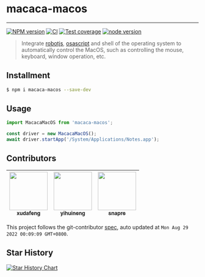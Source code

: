 # macaca-macos

---

[![NPM version][npm-image]][npm-url]
[![CI][ci-image]][ci-url]
[![Test coverage][codecov-image]][codecov-url]
[![node version][node-image]][node-url]

[npm-image]: https://img.shields.io/npm/v/macaca-macos.svg?logo=npm
[npm-url]: https://npmjs.org/package/macaca-macos
[ci-image]: https://github.com/macacajs/macaca-macos/actions/workflows/ci.yml/badge.svg
[ci-url]: https://github.com/macacajs/macaca-macos/actions/workflows/ci.yml
[codecov-image]: https://img.shields.io/codecov/c/github/macacajs/macaca-macos.svg?logo=codecov
[codecov-url]: https://codecov.io/gh/macacajs/macaca-macos
[node-image]: https://img.shields.io/badge/node.js-%3E=_16-green.svg?logo=node.js
[node-url]: http://nodejs.org/download/

> Integrate [robotjs](https://github.com/octalmage/robotjs), [osascript](https://developer.apple.com/documentation/uniformtypeidentifiers/uttype/3551541-osascript) and shell of the operating system to automatically control the MacOS, such as controlling the mouse, keyboard, window operation, etc.

## Installment

```bash
$ npm i macaca-macos --save-dev
```

## Usage
```ts
import MacacaMacOS from 'macaca-macos';

const driver = new MacacaMacOS();
await driver.startApp('/System/Applications/Notes.app');
```

<!-- GITCONTRIBUTOR_START -->

## Contributors

|[<img src="https://avatars.githubusercontent.com/u/1011681?v=4" width="100px;"/><br/><sub><b>xudafeng</b></sub>](https://github.com/xudafeng)<br/>|[<img src="https://avatars.githubusercontent.com/u/10104168?v=4" width="100px;"/><br/><sub><b>yihuineng</b></sub>](https://github.com/yihuineng)<br/>|[<img src="https://avatars.githubusercontent.com/u/52845048?v=4" width="100px;"/><br/><sub><b>snapre</b></sub>](https://github.com/snapre)<br/>|
| :---: | :---: | :---: |


This project follows the git-contributor [spec](https://github.com/xudafeng/git-contributor), auto updated at `Mon Aug 29 2022 00:09:09 GMT+0800`.

<!-- GITCONTRIBUTOR_END -->

## Star History

[![Star History Chart](https://api.star-history.com/svg?repos=macacajs/macaca-macos&type=Date)](https://star-history.com/#macacajs/macaca-macos&Date)
